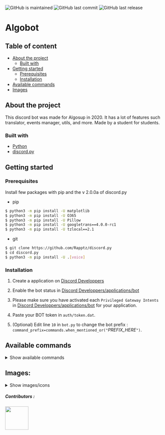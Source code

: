 ![GitHub is maintained](https://img.shields.io/maintenance/yes/2022?color=success)
![GitHub last commit](https://img.shields.io/github/last-commit/PaulMarisOUMary/Algosup-Discord?color=informational)
![GitHub last release](https://img.shields.io/github/v/release/PaulMarisOUMary/Algosup-Discord?color=blueviolet)
  
# Algobot

## Table of content

- [About the project](#about-the-project)
	- [Built with](#built-with)
- [Getting started](#getting-started)
	- [Prerequisites](#prerequisites)
	- [Installation](#installation)
- [Available commands](#available-commands)
- [Images](#images)
## About the project

This discord bot was made for Algosup in 2020. It has a lot of features such translator, events manager, utils, and more. Made by a student for students.

### Built with

- [Python](https://python.org/)
- [discord.py](https://discordpy.readthedocs.io)

## Getting started

### Prerequisites

Install few packages with pip and the v 2.0.0a of discord.py
- pip 
```bash
$ python3 -m pip install -U matplotlib
$ python3 -m pip install -U O365
$ python3 -m pip install -U Pillow
$ python3 -m pip install -U googletrans==4.0.0-rc1
$ python3 -m pip install -U tzlocal==2.1
```
- git
```bash
$ git clone https://github.com/Rapptz/discord.py
$ cd discord.py
$ python3 -m pip install -U .[voice]
```

### Installation
1. Create a application on  [Discord Developpers](https://discord.com/developers/applications)

2. Enable the bot status in  [Discord Developpers/applications/bot](https://discord.com/developers/applications/YOUR_APP_ID/bot)

3. Please make sure you have activated each `Privileged Gateway Intents` in [Discord Developpers/applications/bot](https://discord.com/developers/applications) for your application.

4. Paste your BOT token in `auth/token.dat`.

5. (Optional) Edit line `10` in `bot.py` to change the bot prefix : `command_prefix=commands.when_mentioned_or("`*PREFIX_HERE*`")`.

## Available commands

<details>

<summary>Show available commands</summary>

([smth,smthelse] are aliases)

  

- ADMIN:

```c#

?deletechannel {name}

["delc"]

  

?killloop {cog}

["kill"]

  

?reload {cog}

["rel"]

  

?reloadall

["rell", "relall"]

  

?reloadviews

["rmod", "rview", "rviews"]

```

  

- BASIC:

```c#

?help

["h", "?", "commands"]

  

?ping

[]

```

  

- FRIDAYCAKE:

```c#

?fridaycake

["fc"]

  

?all

["a", "fa"]

  

?next

["n", "nc"]

  

?when

["w", "fw"]

```

  

- PRIVATETEXTUAL:

```c#

?addprivate

["create", "add", "+", ">"]

  

?delprivate

["delete", "del", "-", "<"]

  

?renprivate

["rename", "ren", "r", "_"]

```

  

- SPOTIFY:

```c#

?spotify {user}

["sp", "sy", "spy", "spot"]

```

  

- USEFULL:

```c#

?emojilist

["ce", "el"]

?profilepicture

["pp"]

?strawpoll

["stp", "straw", "sondage"]

```

</details>

  

## Images:

<details>

<summary>Show images/icons</summary>

  

## Algosup (students)

![](https://github.com/WarriorMachine/Algosup-Discord/blob/main/images/algosup_base.png?raw=true)

  

## ALPHA

![](https://github.com/WarriorMachine/Algosup-Discord/blob/main/images/algosup_alpha.png?raw=true)

- Promotion Alpha 2020-2021 : `Aurélien`  `Brendon`  `Clément`  `Clémentine`  `Eloi` ~~`Eric`~~ `Florent`  `Ivan` ~~`Jules`~~ `Karine`  `Laura-Lee`  `Laurent`  `Louis`  `Martin`  `Max`  `Paul` ~~`Robin`~~ `Romain`  `Salahedine` ~~`Steevy`~~ `Théo`

## BETA

![](https://github.com/WarriorMachine/Algosup-Discord/blob/main/images/algosup_beta.png?raw=true)

- Promotion Beta 2021-2022 : `Alexandre`  `Antonin`  `Arthure`  `David`  `Elise`  `Gaël`  `Guillaume`  `Léo`  `Mathieu`  `Maxime`  `Nicolas`  `Paul`  `Pierre`  `Quentin`  `Robin`  `Théo`  `Thomas`

## GAMMA

![](https://github.com/WarriorMachine/Algosup-Discord/blob/main/images/algosup_gamma.png?raw=true)

- Promotion Gamma 2022-2023 :

## DELTA

![](https://github.com/WarriorMachine/Algosup-Discord/blob/main/images/algosup_delta.png?raw=true)

- Promotion Delta 2023-2024 :

## EPSILON

![](https://github.com/WarriorMachine/Algosup-Discord/blob/main/images/algosup_epsilon.png?raw=true)

- Promotion Epsilon 2024-2025 :

## ZETA

![](https://github.com/WarriorMachine/Algosup-Discord/blob/main/images/algosup_zeta.png?raw=true)

- Promotion Zeta 2025-2026 :

## ETA

![](https://github.com/WarriorMachine/Algosup-Discord/blob/main/images/algosup_eta.png?raw=true)

- Promotion Eta 2026-2027 :

## THETA

![](https://github.com/WarriorMachine/Algosup-Discord/blob/main/images/algosup_theta.png?raw=true)

- Promotion Theta 2027-2028 :

## IOTA

![](https://github.com/WarriorMachine/Algosup-Discord/blob/main/images/algosup_Iota.png?raw=true)

- Promotion Iota 2028-2029 :

## KAPPA

![](https://github.com/WarriorMachine/Algosup-Discord/blob/main/images/algosup_kappa.png?raw=true)

- Promotion Kappa 2029-2030 :

## LAMBDA

![](https://github.com/WarriorMachine/Algosup-Discord/blob/main/images/algosup_lambda.png?raw=true)

- Promotion Lambda 2030-2031 :

## MU

![](https://github.com/WarriorMachine/Algosup-Discord/blob/main/images/algosup_mu.png?raw=true)

- Promotion Mu 2031-2032 :

## NU

![](https://github.com/WarriorMachine/Algosup-Discord/blob/main/images/algosup_nu.png?raw=true)

- Promotion Nu 2032-2033 :

## XI

![](https://github.com/WarriorMachine/Algosup-Discord/blob/main/images/algosup_xi.png?raw=true)

- Promotion Xi 2033-2034 :

## OMICRON

![](https://github.com/WarriorMachine/Algosup-Discord/blob/main/images/algosup_omicron.png?raw=true)

- Promotion Omicron 2034-2035 :

## PI

![](https://github.com/WarriorMachine/Algosup-Discord/blob/main/images/algosup_pi.png?raw=true)

- Promotion Pi 2035-2036 :

## RHO

![](https://github.com/WarriorMachine/Algosup-Discord/blob/main/images/algosup_rho.png?raw=true)

- Promotion Rho 2036-2037 :

## SIGMA

![](https://github.com/WarriorMachine/Algosup-Discord/blob/main/images/algosup_sigma.png?raw=true)

- Promotion Sigma 2037-2038 :

## TAU

![](https://github.com/WarriorMachine/Algosup-Discord/blob/main/images/algosup_tau.png?raw=true)

- Promotion Tau 2038-2039 :

## UPSILON

![](https://github.com/WarriorMachine/Algosup-Discord/blob/main/images/algosup_upsilon.png?raw=true)

- Promotion Upsilon 2039-2040 :

## PHI

![](https://github.com/WarriorMachine/Algosup-Discord/blob/main/images/algosup_phi.png?raw=true)

- Promotion Phi 2040-2041 :

## CHI

![](https://github.com/WarriorMachine/Algosup-Discord/blob/main/images/algosup_chi.png?raw=true)

- Promotion Chi 2041-2042 :

## PSI

![](https://github.com/WarriorMachine/Algosup-Discord/blob/main/images/algosup_psi.png?raw=true)

- Promotion Psi 2042-2043 :

## OMEGA

![](https://github.com/WarriorMachine/Algosup-Discord/blob/main/images/algosup_omega.png?raw=true)

- Promotion Omega 2043-2044 :

## Algosup (sample)

![](https://github.com/WarriorMachine/Algosup-Discord/blob/main/images/algosup.png?raw=true)

## Discord bot logo (sample)

![](https://github.com/PaulMarisOUMary/Algosup-Discord/blob/main/images/bot_logo.png?raw=true)

</details>

  

<h5>Contributors :</h5>

<a  href="https://github.com/PaulMarisOUMary/Algosup-Discord/graphs/contributors">

<img  width="75px"  src="https://contrib.rocks/image?repo=PaulMarisOUMary/Algosup-Discord" />

</a>
